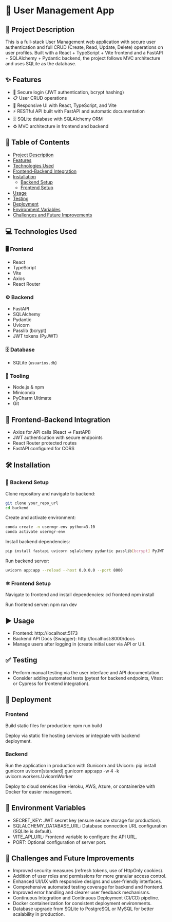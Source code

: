 # 👥 User Management App

## 📖 Project Description
This is a full-stack User Management web application with secure user authentication and full CRUD (Create, Read, Update, Delete) operations on user profiles. Built with a React + TypeScript + Vite frontend and a FastAPI + SQLAlchemy + Pydantic backend, the project follows MVC architecture and uses SQLite as the database.

## ✨ Features
- 🔐 Secure login (JWT authentication, bcrypt hashing)
- 📋 User CRUD operations
- 🎨 Responsive UI with React, TypeScript, and Vite
- ⚡ RESTful API built with FastAPI and automatic documentation
- 🗄️ SQLite database with SQLAlchemy ORM
- ♻️ MVC architecture in frontend and backend

## 📑 Table of Contents
- [Project Description](#project-description)
- [Features](#features)
- [Technologies Used](#technologies-used)
- [Frontend-Backend Integration](#frontend-backend-integration)
- [Installation](#installation)
  - [Backend Setup](#backend-setup)
  - [Frontend Setup](#frontend-setup)
- [Usage](#usage)
- [Testing](#testing)
- [Deployment](#deployment)
- [Environment Variables](#environment-variables)
- [Challenges and Future Improvements](#challenges-and-future-improvements)

## 💻 Technologies Used

### 🖥️ Frontend
- React
- TypeScript
- Vite
- Axios
- React Router

### ⚙️ Backend
- FastAPI
- SQLAlchemy
- Pydantic
- Uvicorn
- Passlib (bcrypt)
- JWT tokens (PyJWT)

### 🗄️ Database
- SQLite (`usuarios.db`)

### 🔧 Tooling
- Node.js & npm
- Miniconda
- PyCharm Ultimate
- Git

## 🔗 Frontend-Backend Integration
- Axios for API calls (React → FastAPI)
- JWT authentication with secure endpoints
- React Router protected routes
- FastAPI configured for CORS

## 🛠️ Installation

### 🐍 Backend Setup
Clone repository and navigate to backend:
```bash
git clone your_repo_url
cd backend
```
Create and activate environment:
```bash
conda create -n usermgr-env python=3.10
conda activate usermgr-env
```
Install backend dependencies:
```bash
pip install fastapi uvicorn sqlalchemy pydantic passlib[bcrypt] PyJWT
```
Run backend server:
```bash
uvicorn app:app --reload --host 0.0.0.0 --port 8000
```
### ⚛️ Frontend Setup
Navigate to frontend and install dependencies:
cd frontend
npm install

Run frontend server:
npm run dev

## ▶️ Usage
- Frontend: http://localhost:5173
- Backend API Docs (Swagger): http://localhost:8000/docs
- Manage users after logging in (create initial user via API or UI).

## ✅ Testing
- Perform manual testing via the user interface and API documentation.
- Consider adding automated tests (pytest for backend endpoints, Vitest or Cypress for frontend integration).

## 🚀 Deployment

### Frontend
Build static files for production:
npm run build

Deploy via static file hosting services or integrate with backend deployment.

### Backend
Run the application in production with Gunicorn and Uvicorn:
pip install gunicorn uvicorn[standard]
gunicorn app:app -w 4 -k uvicorn.workers.UvicornWorker

Deploy to cloud services like Heroku, AWS, Azure, or containerize with Docker for easier management.

## 🔑 Environment Variables
- SECRET_KEY: JWT secret key (ensure secure storage for production).
- SQLALCHEMY_DATABASE_URL: Database connection URL configuration (SQLite is default).
- VITE_API_URL: Frontend variable to configure the API URL.
- PORT: Optional configuration of server port.

## 🔮 Challenges and Future Improvements
- Improved security measures (refresh tokens, use of HttpOnly cookies).
- Addition of user roles and permissions for more granular access control.
- Enhanced UI/UX with responsive designs and user-friendly interfaces.
- Comprehensive automated testing coverage for backend and frontend.
- Improved error handling and clearer user feedback mechanisms.
- Continuous Integration and Continuous Deployment (CI/CD) pipeline.
- Docker containerization for consistent deployment environments.
- Database upgrade from SQLite to PostgreSQL or MySQL for better scalability in production.
